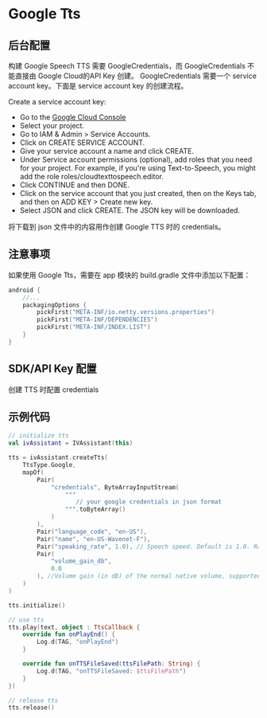 # Google Tts

## 后台配置

构建 Google Speech TTS 需要 GoogleCredentials，而 GoogleCredentials 不能直接由 Google Cloud的API Key 创建。
GoogleCredentials 需要一个 service account key。下面是 service account key 的创建流程。

Create a service account key:
- Go to the [Google Cloud Console](https://console.cloud.google.com/)
- Select your project.
- Go to IAM & Admin > Service Accounts.
- Click on CREATE SERVICE ACCOUNT.
- Give your service account a name and click CREATE.
- Under Service account permissions (optional), add roles that you need for your project. For example, if you're using Text-to-Speech, you might add the role roles/cloudtexttospeech.editor.
- Click CONTINUE and then DONE.
- Click on the service account that you just created, then on the Keys tab, and then on ADD KEY > Create new key.
- Select JSON and click CREATE. The JSON key will be downloaded.

将下载到 json 文件中的内容用作创建 Google TTS 时的 credentials。

## 注意事项

如果使用 Google Tts，需要在 app 模块的 build.gradle 文件中添加以下配置：

```kotlin
android {
    //...
    packagingOptions {
        pickFirst("META-INF/io.netty.versions.properties")
        pickFirst("META-INF/DEPENDENCIES")
        pickFirst("META-INF/INDEX.LIST")
    }
}
```

## SDK/API Key 配置

创建 TTS 时配置 credentials

## 示例代码

```kotlin
// initialize tts
val ivAssistant = IVAssistant(this)

tts = ivAssistant.createTts(
    TtsType.Google,
    mapOf(
        Pair(
            "credentials", ByteArrayInputStream(
                """
                   // your google credentials in json format
                """.toByteArray()
            )
        ),
        Pair("language_code", "en-US"),
        Pair("name", "en-US-Wavenet-F"),
        Pair("speaking_rate", 1.0), // Speech speed. Default is 1.0. Range is 0.25 to 4.0.
        Pair(
            "volume_gain_db",
            0.0
        ), //Volume gain (in dB) of the normal native volume, supported by the specific voice, in the range [-96.0, 16.0]
    )
)

tts.initialize()

// use tts
tts.play(text, object : TtsCallback {
    override fun onPlayEnd() {
        Log.d(TAG, "onPlayEnd")
    }

    override fun onTTSFileSaved(ttsFilePath: String) {
        Log.d(TAG, "onTTSFileSaved: $ttsFilePath")
    }
})

// release tts
tts.release()
```